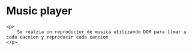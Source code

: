 <h1>
        Music player 
    </h1>

    <p>
        Se realzia un reproductor de musica utilizando DOM para llmar a cada cacnion y reproducir cada cancion
    </p>